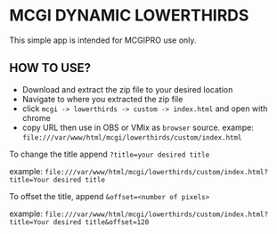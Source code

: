 # MCGI DYNAMIC LOWERTHIRDS
This simple app is intended for MCGIPRO use only.

## HOW TO USE?
- Download and extract the zip file to your desired location
- Navigate to where you extracted the zip file
- click `mcgi -> lowerthirds -> custom -> index.html` and open with chrome
- copy URL then use in OBS or VMix as `browser` source. exampe: `file:///var/www/html/mcgi/lowerthirds/custom/index.html`

To change the title append `?title=your desired title`

example: `file:///var/www/html/mcgi/lowerthirds/custom/index.html?title=Your desired title`

To offset the title, append `&offset=<number of pixels>`

example: `file:///var/www/html/mcgi/lowerthirds/custom/index.html?title=Your desired title&offset=120`
